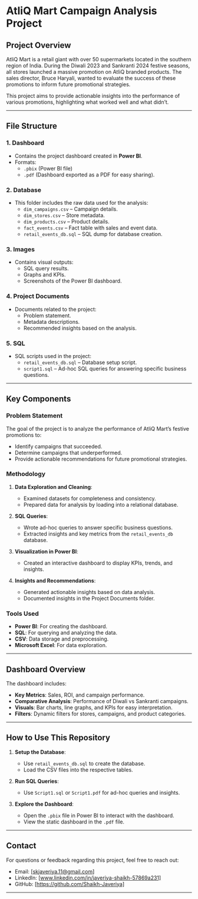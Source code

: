 # AtliQ Mart Campaign Analysis Project

## Project Overview
AtliQ Mart is a retail giant with over 50 supermarkets located in the southern region of India. During the Diwali 2023 and Sankranti 2024 festive seasons, all stores launched a massive promotion on AtliQ branded products. The sales director, Bruce Haryali, wanted to evaluate the success of these promotions to inform future promotional strategies.

This project aims to provide actionable insights into the performance of various promotions, highlighting what worked well and what didn’t.

---

## File Structure

### 1. **Dashboard**
   - Contains the project dashboard created in **Power BI**.
   - Formats:
     - `.pbix` (Power BI file)
     - `.pdf` (Dashboard exported as a PDF for easy sharing).

### 2. **Database**
   - This folder includes the raw data used for the analysis:
     - `dim_campaigns.csv` – Campaign details.
     - `dim_stores.csv` – Store metadata.
     - `dim_products.csv` – Product details.
     - `fact_events.csv` – Fact table with sales and event data.
     - `retail_events_db.sql` – SQL dump for database creation.

### 3. **Images**
   - Contains visual outputs:
     - SQL query results.
     - Graphs and KPIs.
     - Screenshots of the Power BI dashboard.

### 4. **Project Documents**
   - Documents related to the project:
     - Problem statement.
     - Metadata descriptions.
     - Recommended insights based on the analysis.

### 5. **SQL**
   - SQL scripts used in the project:
     - `retail_events_db.sql` – Database setup script.
     - `script1.sql` – Ad-hoc SQL queries for answering specific business questions.

---

## Key Components

### Problem Statement
The goal of the project is to analyze the performance of AtliQ Mart’s festive promotions to:
- Identify campaigns that succeeded.
- Determine campaigns that underperformed.
- Provide actionable recommendations for future promotional strategies.

### Methodology
1. **Data Exploration and Cleaning**:
   - Examined datasets for completeness and consistency.
   - Prepared data for analysis by loading into a relational database.

2. **SQL Queries**:
   - Wrote ad-hoc queries to answer specific business questions.
   - Extracted insights and key metrics from the `retail_events_db` database.

3. **Visualization in Power BI**:
   - Created an interactive dashboard to display KPIs, trends, and insights.

4. **Insights and Recommendations**:
   - Generated actionable insights based on data analysis.
   - Documented insights in the Project Documents folder.

### Tools Used
- **Power BI**: For creating the dashboard.
- **SQL**: For querying and analyzing the data.
- **CSV**: Data storage and preprocessing.
- **Microsoft Excel**: For data exploration.

---

## Dashboard Overview
The dashboard includes:
- **Key Metrics**: Sales, ROI, and campaign performance.
- **Comparative Analysis**: Performance of Diwali vs Sankranti campaigns.
- **Visuals**: Bar charts, line graphs, and KPIs for easy interpretation.
- **Filters**: Dynamic filters for stores, campaigns, and product categories.

---

## How to Use This Repository
1. **Setup the Database**:
   - Use `retail_events_db.sql` to create the database.
   - Load the CSV files into the respective tables.

2. **Run SQL Queries**:
   - Use `Script1.sql` or `Script1.pdf` for ad-hoc queries and insights.

3. **Explore the Dashboard**:
   - Open the `.pbix` file in Power BI to interact with the dashboard.
   - View the static dashboard in the `.pdf` file.

---

## Contact
For questions or feedback regarding this project, feel free to reach out:

* Email: [skjaveriya.11@gmail.com]
* LinkedIn: [www.linkedin.com/in/javeriya-shaikh-57869a231]
* GitHub: [https://github.com/Shaikh-Javeriya]


---
